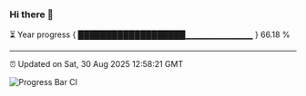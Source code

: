 ### Hi there 👋

⏳ Year progress { ███████████████████▁▁▁▁▁▁▁▁▁▁▁ } 66.18 %

---

⏰ Updated on Sat, 30 Aug 2025 12:58:21 GMT

![Progress Bar CI](https://github.com/IshwaranRudhara/GIT-ACTION/workflows/Progress%20Bar%20CI/badge.svg)
